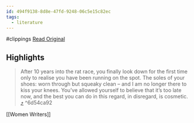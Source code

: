 ```yaml
---
id: 494f9138-8d8e-47fd-9248-06c5e15c82ec
tags:
  - literature
---
```


#clippings
[Read Original](https://www.herworld.com/pov/what-she-said-amanda-lee-koe)

## Highlights

> After 10 years into the rat race, you finally look down for the first time only to realise you have been running on the spot. The soles of your shoes: worn through but squeaky clean – and I am no longer there to kiss your knees. You’ve allowed yourself to believe that it’s too late now, and the best you can do in this regard, in disregard, is cosmetic. [⤴️](https://omnivore.app/me/what-she-said-amanda-lee-koe-on-living-in-two-singapores-her-wor-18b662991f0#6d54ca92-1d22-472c-878b-02d2aa0c0b91)  ^6d54ca92

[[Women Writers]]